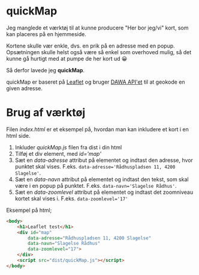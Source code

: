 # quickMap

Jeg manglede et værktøj til at kunne producere "Her bor jeg/vi" kort, som kan placeres på en hjemmeside.

Kortene skulle vær enkle, dvs. en prik på en adresse med en popup. Opsætningen skulle helst også være så enkel som overhoved mulig, så det kunne gå hurtigt med at pumpe de her kort ud 😀

Så derfor lavede jeg **quickMap**.

quickMap er baseret på [Leaflet](https://leafletjs.com) og bruger [DAWA API'et](https://dawadocs.dataforsyningen.dk/) til at geokode en given adresse.

# Brug af værktøj

Filen _index.html_ er et eksempel på, hvordan man kan inkludere et kort i en html side.

1. Inkluder _quickMap.js_ filen fra dist i din html
2. Tilføj et div element, med _id='map'_
3. Sæt en _data-adresse_ attribut på elementet og indtast den adresse, hvor punktet skal vises. F.eks. `data-adresse='Rådhuspladsen 11, 4200 Slagelse'`.
4. Sæt en _data-navn_ attribut på elementet og indtast den tekst, som skal være i en popup på punktet. F.eks. `data-navn='Slagelse Rådhus'`.
5. Sæt en _data-zoomlevel_ attribut på elementet og indtast det zoomniveau kortet skal vises i. F.eks. `data-zoomlevel='17'` 

Eksempel på html;
```html
<body>
    <h1>Leaflet test</h1>
    <div id="map" 
        data-adresse="Rådhuspladsen 11, 4200 Slagelse" 
        data-navn="Slagelse Rådhus" 
        data-zoomlevel="17">
    </div>
    <script src="dist/quickMap.js"></script>
</body>
```